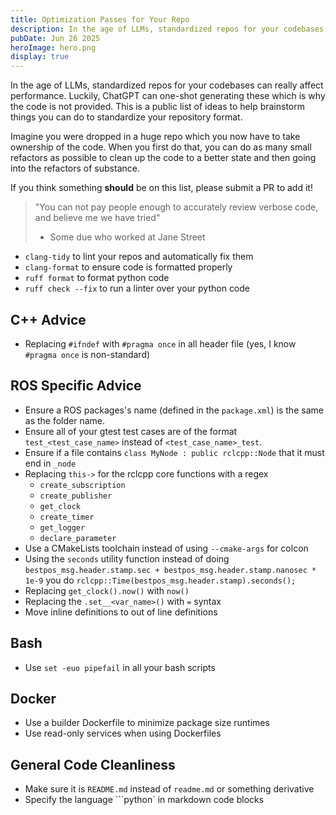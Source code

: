 ```yaml
---
title: Optimization Passes for Your Repo
description: In the age of LLMs, standardized repos for your codebases can really affect performance. Luckily, ChatGPT can one-shot generating these which is why the code is not provided.
pubDate: Jun 26 2025
heroImage: hero.png
display: true
---
```


In the age of LLMs, standardized repos for your codebases can really affect performance. Luckily, ChatGPT can one-shot generating these which is why the code is not provided. This is a public list of ideas to help brainstorm things you can do to standardize your repository format.

Imagine you were dropped in a huge repo which you now have to take ownership of the code. When you first do that, you can do as many small refactors as possible to clean up the code to a better state and then going into the refactors of substance.

If you think something **should** be on this list, please submit a PR to add it!

> "You can not pay people enough to accurately review verbose code, and believe me we have tried"
> - Some due who worked at Jane Street

- `clang-tidy` to lint your repos and automatically fix them
- `clang-format` to ensure code is formatted properly
- `ruff format` to format python code
- `ruff check --fix` to run a linter over your python code

## C++ Advice

- Replacing `#ifndef` with `#pragma once` in all header file (yes, I know `#pragma once` is non-standard)

## ROS Specific Advice

- Ensure a ROS packages's name (defined in the `package.xml`) is the same as the folder name.
- Ensure all of your gtest test cases are  of the format `test_<test_case_name>` instead of `<test_case_name>_test`.
- Ensure if a file contains `class MyNode : public rclcpp::Node` that it must end in `_node`
- Replacing `this->` for the rclcpp core functions with a regex
  - `create_subscription`
  - `create_publisher`
  - `get_clock`
  - `create_timer`
  - `get_logger`
  - `declare_parameter`
- Use a CMakeLists toolchain instead of using `--cmake-args` for colcon
- Using the `seconds` utility function instead of doing `bestpos_msg.header.stamp.sec + bestpos_msg.header.stamp.nanosec * 1e-9` you do `rclcpp::Time(bestpos_msg.header.stamp).seconds();`
- Replacing `get_clock().now()` with `now()`
- Replacing the `.set__<var_name>()` with `=` syntax
- Move inline definitions to out of line definitions

## Bash

- Use `set -euo pipefail` in all your bash scripts

## Docker

- Use a builder Dockerfile to minimize package size runtimes
- Use read-only services when using Dockerfiles

## General Code Cleanliness

- Make sure it is `README.md` instead of `readme.md` or something derivative
- Specify the language ```python` in markdown code blocks
